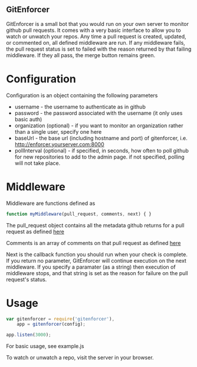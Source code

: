 


GitEnforcer
-----------

GitEnforcer is a small bot that you would run on your own server to monitor github pull requests. It comes with a very basic interface to allow you to watch or unwatch your repos. Any time a pull request is created, updated, or commented on, all defined middleware are run. If any middleware fails, the pull request status is set to failed with the reason returned by that failing middleware. If they all pass, the merge button remains green.

Configuration
=============

Configuration is an object containing the following parameters
* username - the username to authenticate as in github
* password - the password associated with the username (it only uses basic auth)
* organization (optional) - if you want to monitor an organization rather than a single user, specify one here
* baseUrl - the base url (including hostname and port) of gitenforcer, i.e. http://enforcer.yourserver.com:8000
* pollInterval (optional) - if specified, in seconds, how often to poll github for new repositories to add to the admin page. if not specified, polling will not take place.

Middleware
==========

Middleware are functions defined as

```javascript
function myMiddleware(pull_request, comments, next) { }
```

The pull_request object contains all the metadata github returns for a pull request as defined [here](http://developer.github.com/v3/pulls/#get-a-single-pull-request)

Comments is an array of comments on that pull request as defined [here](http://developer.github.com/v3/issues/comments/#list-comments-on-an-issue)

Next is the callback function you should run when your check is complete. If you return no parameter, GitEnforcer will continue execution on the next middleware. If you specify a paramater (as a string) then execution of middleware stops, and that string is set as the reason for failure on the pull request's status.

Usage
=====

```javascript
var gitenforcer = require('gitenforcer'),
    app = gitenforcer(config);

app.listen(3000);
```

For basic usage, see example.js

To watch or unwatch a repo, visit the server in your browser.
